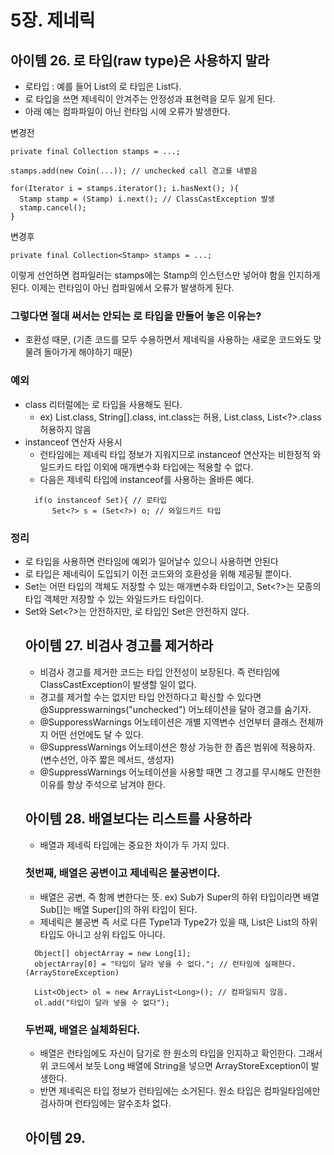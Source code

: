 # 5장. 제네릭


## 아이템 26. 로 타입(raw type)은 사용하지 말라
- 로타입 : 예를 들어 List<E>의 로 타입은 List다.
- 로 타입을 쓰면 제네릭이 안겨주는 안정성과 표현력을 모두 잃게 된다.
- 아래 예는 컴파파일이 아닌 런타임 시에 오류가 발생한다.
  
변경전 
```
private final Collection stamps = ...;

stamps.add(new Coin(...)); // unchecked call 경고를 내뱉음

for(Iterator i = stamps.iterator(); i.hasNext(); ){
  Stamp stamp = (Stamp) i.next(); // ClassCastException 발생
  stamp.cancel();
}
```

변경후
```
private final Collection<Stamp> stamps = ...;
```
이렇게 선언하면 컴파일러는 stamps에는 Stamp의 인스턴스만 넣어야 함을 인지하게 된다. 이제는 런타임이 아닌 컴파일에서 오류가 발생하게 된다.
  
### 그렇다면 절대 써서는 안되는 로 타입을 만들어 놓은 이유는?
- 호환성 때문, (기존 코드를 모두 수용하면서 제네릭을 사용하는 새로운 코드와도 맞물려 돌아가게 해야하기 때문)
  
### 예외
- class 리터럴에는 로 타입을 사용해도 된다. 
  - ex) List.class, String[].class, int.class는 허용, List<String>.class, List<?>.class 허용하지 않음
- instanceof 연산자 사용시
  - 런타임에는 제네릭 타입 정보가 지워지므로 instanceof 연산자는 비한정적 와일드카드 타입 이외에 매개변수화 타입에는 적용할 수 없다.
  - 다음은 제네릭 타입에 instanceof를 사용하는 올바른 예다.
  ```
    if(o instanceof Set){ // 로타입
        Set<?> s = (Set<?>) o; // 와일드카드 타입
  ```

### 정리
- 로 타입을 사용하면 런타임에 예외가 일어날수 있으니 사용하면 안된다
- 로 타입은 제네릭이 도입되기 이전 코드와의 호환성을 위해 제공될 뿐이다.
- Set<Object>는 어떤 타입의 객체도 저장할 수 있는 매개변수화 타입이고, Set<?>는 모종의 타입 객체만 저장할 수 있는 와일드카드 타입이다.
- Set<Object>와 Set<?>는 안전하지만, 로 타입인 Set은 안전하지 않다.


## 아이템 27. 비검사 경고를 제거하라
- 비검사 경고를 제거한 코드는 타입 안전성이 보장된다. 즉 런타임에 ClassCastException이 발생할 일이 없다.
- 경고를 제거할 수는 없지만 타입 안전하다고 확신할 수 있다면 @Suppresswarnings("unchecked") 어노테이션을 달아 경고를 숨기자.
- @SupporessWarnings 어노테이션은 개별 지역변수 선언부터 클래스 전체까지 어떤 선언에도 달 수 있다.
- @SuppressWarnings 어노테이션은 항상 가능한 한 좁은 범위에 적용하자.(변수선언, 아주 짧은 메서드, 생성자)
- @SuppressWarnings 어노테이션을 사용할 때면 그 경고를 무시해도 안전한 이유를 항상 주석으로 남겨야 한다.
  
  
## 아이템 28. 배열보다는 리스트를 사용하라
- 배열과 제네릭 타입에는 중요한 차이가 두 가지 있다.

### 첫번째, 배열은 공변이고 제네릭은 불공변이다.
- 배열은 공변, 즉 함께 변한다는 뜻. ex) Sub가 Super의 하위 타입이라면 배열 Sub[]는 배열 Super[]의 하위 타입이 된다.
- 제네릭은 불공변 즉 서로 다른 Type1과 Type2가 있을 때, List<Type1>은 List<Type2>의 하위 타입도 아니고 상위 타입도 아니다.

   
```
  Object[] objectArray = new Long[1];
  objectArray[0] = "타입이 달라 넣을 수 없다."; // 런타임에 실패한다.(ArrayStoreException)

```
```
  List<Object> ol = new ArrayList<Long>(); // 컴파일되지 않음.
  ol.add("타입이 달라 넣을 수 없다");
```

### 두번째, 배열은 실체화된다.
- 배열은 런타임에도 자신이 담기로 한 원소의 타입을 인지하고 확인한다. 그래서 위 코드에서 보듯 Long 배열에 String을 넣으면 ArrayStoreException이 발생한다.
- 반면 제네릭은 타입 정보가 런타임에는 소거된다. 원소 타입은 컴파일타임에만 검사하며 런타임에는 알수조차 없다.






## 아이템 29.

